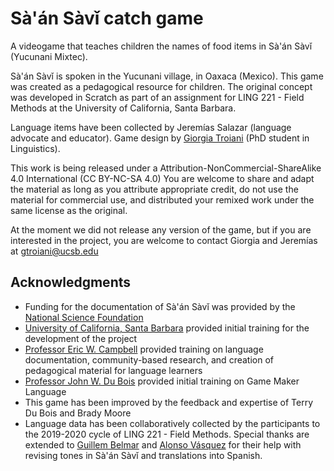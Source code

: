# Sà'án Sàvǐ catch game
A videogame that teaches children the names of food items in Sà'án Sàvǐ (Yucunani Mixtec).

Sà'án Sàvǐ is spoken in the Yucunani village, in Oaxaca (Mexico). 
This game was created as a pedagogical resource for children. The original concept was developed
in Scratch as part of an assignment for LING 221 - Field Methods at the University of California, Santa Barbara.

Language items have been collected by Jeremías Salazar (language advocate and educator).
Game design by [Giorgia Troiani](https://www.linguistics.ucsb.edu/people/giorgia-troiani) (PhD student in Linguistics).


This work is being released under a Attribution-NonCommercial-ShareAlike 4.0 International (CC BY-NC-SA 4.0)
You are welcome to share and adapt the material as long as you attribute appropriate credit, do not use the
material for commercial use, and distributed your remixed work under the same license as the original.


At the moment we did not release any version of the game, but if you are interested in the project, you are welcome
to contact Giorgia and Jeremías at gtroiani@ucsb.edu

## Acknowledgments
- Funding for the documentation of Sà'án Sàvǐ was provided by the [National Science Foundation](https://nsf.gov/awardsearch/showAward?AWD_ID=1660355&HistoricalAwards=false)
- [University of California, Santa Barbara](https://www.ucsb.edu/) provided initial training for the development of the project
- [Professor Eric W. Campbell](https://www.linguistics.ucsb.edu/people/eric-w-campbell) provided training on language documentation, community-based research, and creation of pedagogical material for language learners
- [Professor John W. Du Bois](https://www.linguistics.ucsb.edu/people/john-w-du-bois) provided initial training on Game Maker Language
- This game has been improved by the feedback and expertise of Terry Du Bois and Brady Moore
- Language data has been collaboratively collected by the participants to the 2019-2020 cycle of LING 221 - Field Methods. Special thanks are extended to [Guillem Belmar](https://www.linguistics.ucsb.edu/people/guillem-belmar) and [Alonso Vásquez](https://www.linguistics.ucsb.edu/people/alonso-v%C3%A1squez) for their help with revising tones in Sà'án Sàvǐ and translations into Spanish. 
